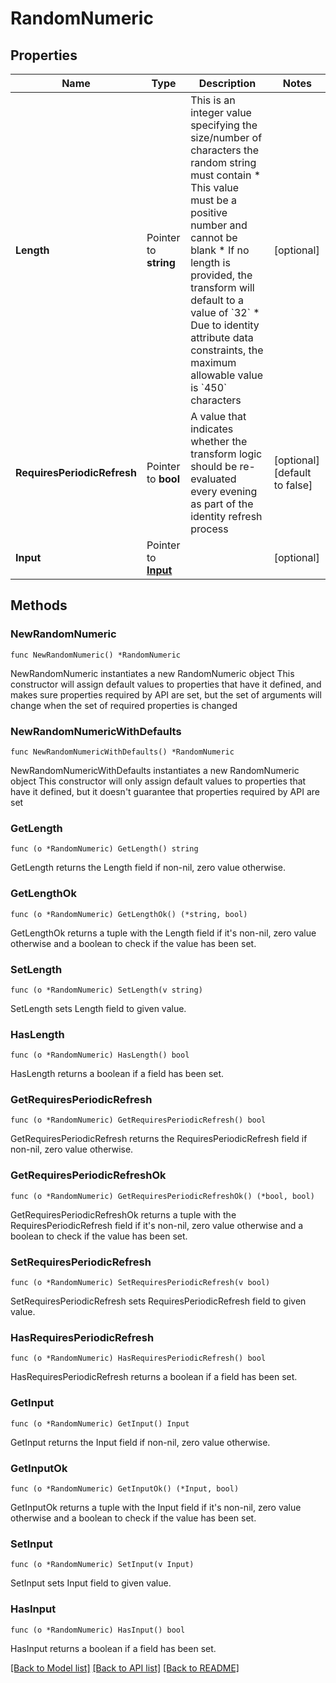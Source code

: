 # RandomNumeric

## Properties

Name | Type | Description | Notes
------------ | ------------- | ------------- | -------------
**Length** | Pointer to **string** | This is an integer value specifying the size/number of characters the random string must contain   * This value must be a positive number and cannot be blank   * If no length is provided, the transform will default to a value of &#x60;32&#x60;   * Due to identity attribute data constraints, the maximum allowable value is &#x60;450&#x60; characters  | [optional] 
**RequiresPeriodicRefresh** | Pointer to **bool** | A value that indicates whether the transform logic should be re-evaluated every evening as part of the identity refresh process | [optional] [default to false]
**Input** | Pointer to [**Input**](Input.md) |  | [optional] 

## Methods

### NewRandomNumeric

`func NewRandomNumeric() *RandomNumeric`

NewRandomNumeric instantiates a new RandomNumeric object
This constructor will assign default values to properties that have it defined,
and makes sure properties required by API are set, but the set of arguments
will change when the set of required properties is changed

### NewRandomNumericWithDefaults

`func NewRandomNumericWithDefaults() *RandomNumeric`

NewRandomNumericWithDefaults instantiates a new RandomNumeric object
This constructor will only assign default values to properties that have it defined,
but it doesn't guarantee that properties required by API are set

### GetLength

`func (o *RandomNumeric) GetLength() string`

GetLength returns the Length field if non-nil, zero value otherwise.

### GetLengthOk

`func (o *RandomNumeric) GetLengthOk() (*string, bool)`

GetLengthOk returns a tuple with the Length field if it's non-nil, zero value otherwise
and a boolean to check if the value has been set.

### SetLength

`func (o *RandomNumeric) SetLength(v string)`

SetLength sets Length field to given value.

### HasLength

`func (o *RandomNumeric) HasLength() bool`

HasLength returns a boolean if a field has been set.

### GetRequiresPeriodicRefresh

`func (o *RandomNumeric) GetRequiresPeriodicRefresh() bool`

GetRequiresPeriodicRefresh returns the RequiresPeriodicRefresh field if non-nil, zero value otherwise.

### GetRequiresPeriodicRefreshOk

`func (o *RandomNumeric) GetRequiresPeriodicRefreshOk() (*bool, bool)`

GetRequiresPeriodicRefreshOk returns a tuple with the RequiresPeriodicRefresh field if it's non-nil, zero value otherwise
and a boolean to check if the value has been set.

### SetRequiresPeriodicRefresh

`func (o *RandomNumeric) SetRequiresPeriodicRefresh(v bool)`

SetRequiresPeriodicRefresh sets RequiresPeriodicRefresh field to given value.

### HasRequiresPeriodicRefresh

`func (o *RandomNumeric) HasRequiresPeriodicRefresh() bool`

HasRequiresPeriodicRefresh returns a boolean if a field has been set.

### GetInput

`func (o *RandomNumeric) GetInput() Input`

GetInput returns the Input field if non-nil, zero value otherwise.

### GetInputOk

`func (o *RandomNumeric) GetInputOk() (*Input, bool)`

GetInputOk returns a tuple with the Input field if it's non-nil, zero value otherwise
and a boolean to check if the value has been set.

### SetInput

`func (o *RandomNumeric) SetInput(v Input)`

SetInput sets Input field to given value.

### HasInput

`func (o *RandomNumeric) HasInput() bool`

HasInput returns a boolean if a field has been set.


[[Back to Model list]](../README.md#documentation-for-models) [[Back to API list]](../README.md#documentation-for-api-endpoints) [[Back to README]](../README.md)



